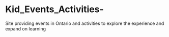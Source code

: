 # Kid_Events_Activities-
Site providing events in Ontario and activities to explore the experience and expand on learning 
